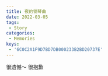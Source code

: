 ```yaml
---
title: 夜的钢琴曲
date: 2022-03-05
tags:
 - Story
categories:
 - Memories
keys:
 - '6C0C2A1F9D7BD7DB000233B2BD20737E'
---
```


很遗憾～ 很抱歉
